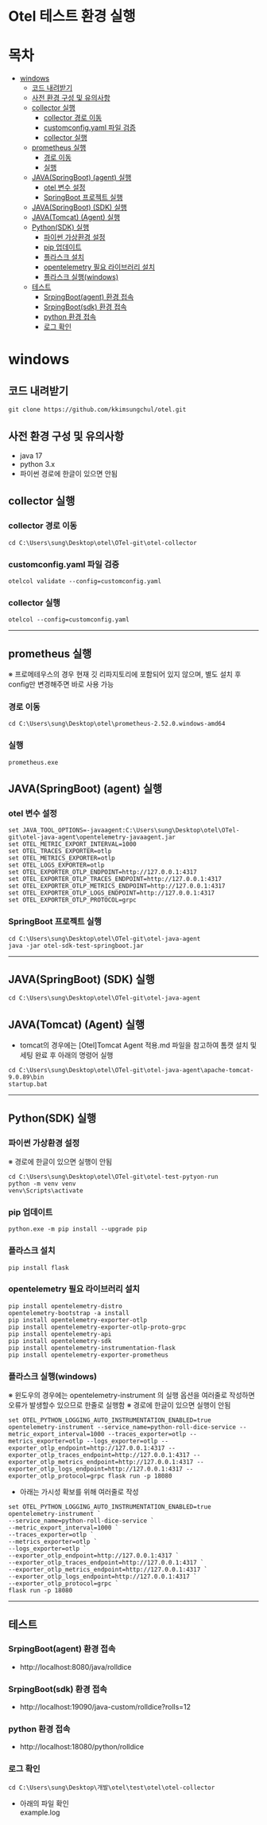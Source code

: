 # Otel 테스트 환경 실행

# 목차
- [windows](#windows)
    * [코드 내려받기](#코드-내려받기)
    * [사전 환경 구성 및 유의사항](#사전-환경-구성-및-유의사항)
    * [collector 실행](#collector-실행)
        + [collector 경로 이동](#collector-경로-이동)
        + [customconfig.yaml 파일 검증](#customconfigyaml-파일-검증)
        + [collector 실행](#collector-실행-1)
    * [prometheus 실행](#prometheus-실행)
        + [경로 이동](#경로-이동)
        + [실행](#실행)
    * [JAVA(SpringBoot) (agent) 실행](#javaspringboot-agent-실행)
        + [otel 변수 설정](#otel-변수-설정)
        + [SpringBoot 프로젝트 실행](#springboot-프로젝트-실행)
    * [JAVA(SpringBoot) (SDK) 실행](#javaspringboot-sdk-실행)
    * [JAVA(Tomcat) (Agent) 실행](#javatomcat-agent-실행) 
    * [Python(SDK) 실행](#pythonsdk-실행)
        + [파이썬 가상환경 설정](#파이썬-가상환경-설정)
        + [pip 업데이트](#pip-업데이트)
        + [플라스크 설치](#플라스크-설치)
        + [opentelemetry 필요 라이브러리 설치](#opentelemetry-필요-라이브러리-설치)
        + [플라스크 실행(windows)](#플라스크-실행windows)
    * [테스트](#테스트)
        + [SrpingBoot(agent) 환경 접속](#srpingbootagent-환경-접속)
        + [SrpingBoot(sdk) 환경 접속](#srpingbootsdk-환경-접속)
        + [python 환경 접속](#python-환경-접속)
        + [로그 확인](#로그-확인)

# windows 

## 코드 내려받기
```git
git clone https://github.com/kkimsungchul/otel.git
```
## 사전 환경 구성 및 유의사항
- java 17 
- python 3.x
- 파이썬 경로에 한글이 있으면 안됨


## collector 실행

### collector 경로 이동
```shell
cd C:\Users\sung\Desktop\otel\OTel-git\otel-collector
```
### customconfig.yaml 파일 검증
```shell
otelcol validate --config=customconfig.yaml
````
### collector 실행
```shell
otelcol --config=customconfig.yaml
```
---

## prometheus 실행
※ 프로메테우스의 경우 현재 깃 리파지토리에 포함되어 있지 않으며, 별도 설치 후 config만 변경해주면 바로 사용 가능
### 경로 이동
```shell
cd C:\Users\sung\Desktop\otel\prometheus-2.52.0.windows-amd64
```
### 실행
```shell
prometheus.exe
```


## JAVA(SpringBoot) (agent) 실행
### otel 변수 설정
```
set JAVA_TOOL_OPTIONS=-javaagent:C:\Users\sung\Desktop\otel\OTel-git\otel-java-agent\opentelemetry-javaagent.jar
set OTEL_METRIC_EXPORT_INTERVAL=1000
set OTEL_TRACES_EXPORTER=otlp
set OTEL_METRICS_EXPORTER=otlp
set OTEL_LOGS_EXPORTER=otlp
set OTEL_EXPORTER_OTLP_ENDPOINT=http://127.0.0.1:4317
set OTEL_EXPORTER_OTLP_TRACES_ENDPOINT=http://127.0.0.1:4317
set OTEL_EXPORTER_OTLP_METRICS_ENDPOINT=http://127.0.0.1:4317
set OTEL_EXPORTER_OTLP_LOGS_ENDPOINT=http://127.0.0.1:4317
set OTEL_EXPORTER_OTLP_PROTOCOL=grpc
```

### SpringBoot 프로젝트 실행
```shell
cd C:\Users\sung\Desktop\otel\OTel-git\otel-java-agent
java -jar otel-sdk-test-springboot.jar
```
---

## JAVA(SpringBoot) (SDK) 실행
```shell
cd C:\Users\sung\Desktop\otel\OTel-git\otel-java-agent
```

## JAVA(Tomcat) (Agent) 실행
- tomcat의 경우에는 [Otel]Tomcat Agent 적용.md 파일을 참고하여 톰캣 설치 및 세팅 완료 후 아래의 명령어 실행
```shell
cd C:\Users\sung\Desktop\otel\OTel-git\otel-java-agent\apache-tomcat-9.0.89\bin
startup.bat
```


---
## Python(SDK) 실행

### 파이썬 가상환경 설정
※ 경로에 한글이 있으면 실행이 안됨
```shell
cd C:\Users\sung\Desktop\otel\OTel-git\otel-test-pytyon-run
python -m venv venv
venv\Scripts\activate
```
### pip 업데이트
```shell
python.exe -m pip install --upgrade pip
```

### 플라스크 설치
```shell
pip install flask
```

### opentelemetry 필요 라이브러리 설치
```shell
pip install opentelemetry-distro
opentelemetry-bootstrap -a install
pip install opentelemetry-exporter-otlp
pip install opentelemetry-exporter-otlp-proto-grpc
pip install opentelemetry-api
pip install opentelemetry-sdk
pip install opentelemetry-instrumentation-flask
pip install opentelemetry-exporter-prometheus
```


### 플라스크 실행(windows)
※ 윈도우의 경우에는 opentelemetry-instrument 의 실행 옵션을 여러줄로 작성하면 오류가 발생할수 있으므로 한줄로 실행함
※ 경로에 한글이 있으면 실행이 안됨
```shell
set OTEL_PYTHON_LOGGING_AUTO_INSTRUMENTATION_ENABLED=true
opentelemetry-instrument --service_name=python-roll-dice-service --metric_export_interval=1000 --traces_exporter=otlp --metrics_exporter=otlp --logs_exporter=otlp --exporter_otlp_endpoint=http://127.0.0.1:4317 --exporter_otlp_traces_endpoint=http://127.0.0.1:4317 --exporter_otlp_metrics_endpoint=http://127.0.0.1:4317 --exporter_otlp_logs_endpoint=http://127.0.0.1:4317 --exporter_otlp_protocol=grpc flask run -p 18080
```

- 아래는 가시성 확보를 위해 여러줄로 작성
```shell
set OTEL_PYTHON_LOGGING_AUTO_INSTRUMENTATION_ENABLED=true
opentelemetry-instrument `
--service_name=python-roll-dice-service `
--metric_export_interval=1000 `
--traces_exporter=otlp `
--metrics_exporter=otlp `
--logs_exporter=otlp `
--exporter_otlp_endpoint=http://127.0.0.1:4317 `
--exporter_otlp_traces_endpoint=http://127.0.0.1:4317 `
--exporter_otlp_metrics_endpoint=http://127.0.0.1:4317 `
--exporter_otlp_logs_endpoint=http://127.0.0.1:4317 `
--exporter_otlp_protocol=grpc `
flask run -p 18080
```


---
## 테스트

### SrpingBoot(agent) 환경 접속
- http://localhost:8080/java/rolldice

### SrpingBoot(sdk) 환경 접속
- http://localhost:19090/java-custom/rolldice?rolls=12

### python 환경 접속
- http://localhost:18080/python/rolldice

### 로그 확인
```shell
cd C:\Users\sung\Desktop\개발\otel\test\otel\otel-collector
```
- 아래의 파일 확인<br>
example.log
